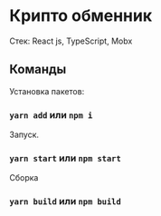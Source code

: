 # Крипто обменник

Стек: React js, TypeScript, Mobx

## Команды

Установка пакетов:

### `yarn add` или `npm i`

Запуск.

### `yarn start` или `npm start`

Сборка

### `yarn build` или `npm build`

